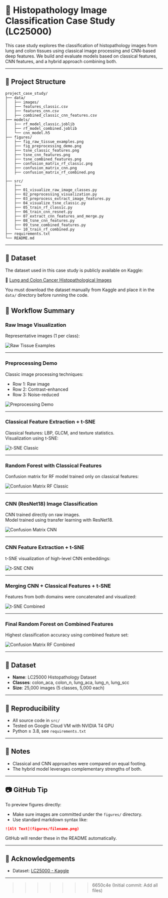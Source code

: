 # 🧬 Histopathology Image Classification Case Study (LC25000)

This case study explores the classification of histopathology images from lung and colon tissues using classical image processing and CNN-based deep features. We build and evaluate models based on classical features, CNN features, and a hybrid approach combining both.

---

## 📁 Project Structure

```
project_case_study/
├── data/
│   ├── images/
│   ├── features_classic.csv
│   ├── features_cnn.csv
│   ├── combined_classic_cnn_features.csv
├── models/
│   ├── rf_model_classic.joblib
│   ├── rf_model_combined.joblib
│   └── cnn_model.h5
├── figures/
│   ├── fig_raw_tissue_examples.png
│   ├── fig_preprocessing_demo.png
│   ├── tsne_classic_features.png
│   ├── tsne_cnn_features.png
│   ├── tsne_combined_features.png
│   ├── confusion_matrix_rf_classic.png
│   ├── confusion_matrix_cnn.png
│   ├── confusion_matrix_rf_combined.png
│   
├── src/
│   ├── 
│   ├── 01_visualize_raw_image_classes.py
│   ├── 02_preprocessing_visualization.py
│   ├── 03_preprocess_extract_image_features.py
│   ├── 04_visualize_tsne_classic.py
│   ├── 05_train_rf_classic.py
│   ├── 06_train_cnn_resnet.py
│   ├── 07_extract_cnn_features_and_merge.py
│   ├── 08_tsne_cnn_features.py
│   ├── 09_tsne_combined_features.py
│   └── 10_train_rf_combined.py
├── requirements.txt
└── README.md
```

---

## 📁 Dataset

The dataset used in this case study is publicly available on Kaggle:

🔗 [Lung and Colon Cancer Histopathological Images](https://www.kaggle.com/datasets/andrewmvd/lung-and-colon-cancer-histopathological-images)

You must download the dataset manually from Kaggle and place it in the `data/` directory before running the code.


## 🧭 Workflow Summary

### Raw Image Visualization
Representative images (1 per class):

![Raw Tissue Examples](figures/fig_raw_tissue_examples.png)

---

### Preprocessing Demo
Classic image processing techniques:

- Row 1: Raw image
- Row 2: Contrast-enhanced
- Row 3: Noise-reduced

![Preprocessing Demo](figures/fig_preprocessing_demo.png)

---

### Classical Feature Extraction + t-SNE

Classical features: LBP, GLCM, and texture statistics.  
Visualization using t-SNE:

![t-SNE Classic](figures/tsne_classic_features.png)

---

### Random Forest with Classical Features

Confusion matrix for RF model trained only on classical features:

![Confusion Matrix RF Classic](figures/confusion_matrix_rf_classic.png)

---

### CNN (ResNet18) Image Classification

CNN trained directly on raw images.  
Model trained using transfer learning with ResNet18.

![Confusion Matrix CNN](figures/confusion_matrix_cnn.png)

---

### CNN Feature Extraction + t-SNE

t-SNE visualization of high-level CNN embeddings:

![t-SNE CNN](figures/tsne_cnn_features.png)

---

### Merging CNN + Classical Features + t-SNE

Features from both domains were concatenated and visualized:

![t-SNE Combined](figures/tsne_combined_features.png)

---

### Final Random Forest on Combined Features

Highest classification accuracy using combined feature set:

![Confusion Matrix RF Combined](figures/confusion_matrix_rf_combined.png)


---

## 📝 Dataset

- **Name**: LC25000 Histopathology Dataset
- **Classes**: colon_aca, colon_n, lung_aca, lung_n, lung_scc
- **Size**: 25,000 images (5 classes, 5,000 each)

---

## 🚀 Reproducibility

- All source code in `src/`
- Tested on Google Cloud VM with NVIDIA T4 GPU
- Python ≥ 3.8, see `requirements.txt`

---

## 📌 Notes

- Classical and CNN approaches were compared on equal footing.
- The hybrid model leverages complementary strengths of both.

---

## 📷 GitHub Tip

To preview figures directly:
- Make sure images are committed under the `figures/` directory.
- Use standard markdown syntax like:
```markdown
![Alt Text](figures/filename.png)
```
GitHub will render these in the README automatically.

---

## 🙌 Acknowledgements

- Dataset: [LC25000 - Kaggle](https://www.kaggle.com/datasets/andrewmvd/lung-and-colon-cancer-histopathological-images)

---
>>>>>>> 6650c4e (Initial commit: Add all files)
